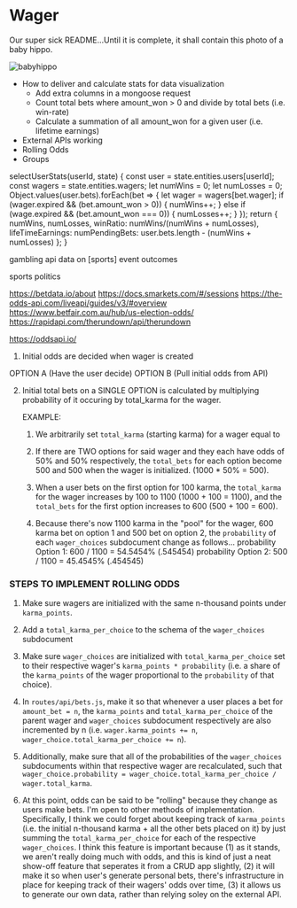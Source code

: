 # Wager

Our super sick README...Until it is complete, it shall contain this photo of a baby hippo.

![babyhippo](https://i.pinimg.com/originals/be/12/3b/be123b5eb809680ed59a9e7123b93daa.jpg)

* How to deliver and calculate stats for data visualization
  * Add extra columns in a mongoose request
  * Count total bets where amount_won > 0 and divide by total bets 
    (i.e. win-rate)
  * Calculate a summation of all amount_won for a given user
    (i.e. lifetime earnings)
* External APIs working
* Rolling Odds
* Groups

selectUserStats(userId, state) {
  const user = state.entities.users[userId];
  const wagers = state.entities.wagers;
  let numWins = 0;
  let numLosses = 0;
  Object.values(user.bets).forEach(bet => {
    let wager = wagers[bet.wager];
    if (wager.expired && (bet.amount_won > 0)) {
      numWins++;
    } else if (wage.expired && (bet.amount_won === 0)) {
      numLosses++;
    }
  });
  return { numWins, 
          numLosses, 
          winRatio: numWins/(numWins + numLosses),
          lifeTimeEarnings: 
          numPendingBets: user.bets.length - (numWins + numLosses)
          };
}

gambling api
data on [sports] event outcomes

sports
politics

https://betdata.io/about
https://docs.smarkets.com/#/sessions
https://the-odds-api.com/liveapi/guides/v3/#overview
https://www.betfair.com.au/hub/us-election-odds/ 
https://rapidapi.com/therundown/api/therundown

https://oddsapi.io/

1. Initial odds are decided when wager is created

  OPTION A (Have the user decide)
  OPTION B (Pull initial odds from API)

2. Initial total bets on a SINGLE OPTION is calculated by
    multiplying probability of it occuring by total_karma for the wager. 

    EXAMPLE: 
    1. We arbitrarily set `total_karma` (starting karma) for a wager equal to
    1000. If there are TWO options for said wager and they each have odds of 50% and 50% respectively, the `total_bets` for each option become 500 and 500 when the wager is initialized. (1000 * 50% = 500).

    2. When a user bets on the first option for 100 karma, the `total_karma` for the wager increases by 100 to 1100 (1000 + 100 = 1100), and the `total_bets` for the first option increases to 600 (500 + 100 = 600). 

    3. Because there's now 1100 karma in the "pool" for the wager, 600 karma bet on option 1 and 500 bet on option 2, the `probability` of each `wager_choices` subdocument change as follows...
      probability Option 1: 600 / 1100  = 54.5454% (.545454)
      probability Option 2: 500 / 1100 = 45.4545% (.454545)


### STEPS TO IMPLEMENT ROLLING ODDS

1. Make sure wagers are initialized with the same n-thousand points under `karma_points`.

2. Add a `total_karma_per_choice` to the schema of the `wager_choices` subdocument

3. Make sure `wager_choices` are initialized with `total_karma_per_choice` set to their  respective wager's `karma_points * probability` (i.e. a share of the  `karma_points` of the wager proportional to the `probability` of that choice).

4. In `routes/api/bets.js`, make it so that whenever a user places a bet for     `amount_bet = n`, the `karma_points` and `total_karma_per_choice` of the parent wager and `wager_choices` subdocument respectively are also incremented by n (i.e. `wager.karma_points += n`, `wager_choice.total_karma_per_choice += n`). 

5. Additionally, make sure that all of the probabilities of the `wager_choices` subdocuments within that respective wager are recalculated, such that 
`wager_choice.probability = wager_choice.total_karma_per_choice / wager.total_karma`.

6. At this point, odds can be said to be "rolling" because they change as users make bets. I'm open to other methods of implementation. Specifically, I think we could forget about keeping track of `karma_points` (i.e. the initial n-thousand karma + all the other bets placed on it) by just summing the `total_karma_per_choice` for each of the respective `wager_choices`. I think this feature is important because (1) as it stands, we aren't really doing much with odds, and this is kind of just a neat show-off feature that seperates it from a CRUD app slightly, (2) it will make it so when user's generate personal bets, there's infrastructure in place for keeping track of their wagers' odds over time, (3) it allows us to generate our own data, rather than relying soley on the external API. 
